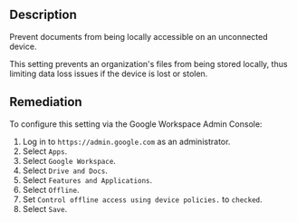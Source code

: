 ## Description

Prevent documents from being locally accessible on an unconnected device.

This setting prevents an organization's files from being stored locally, thus limiting data loss issues if the device is lost or stolen.

## Remediation

To configure this setting via the Google Workspace Admin Console:

1. Log in to `https://admin.google.com` as an administrator.
2. Select `Apps`.
3. Select `Google Workspace`.
4. Select `Drive and Docs`.
5. Select `Features and Applications`.
6. Select `Offline`.
7. Set `Control offline access using device policies.` to `checked`.
8. Select `Save`.
